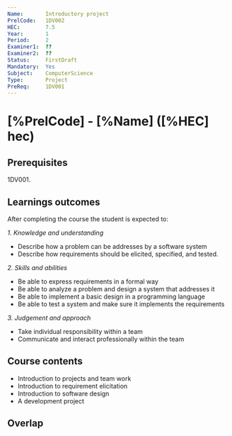 ```yaml
---
Name:       Introductory project
PrelCode:   1DV002
HEC:        7.5
Year:       1
Period:     2
Examiner1:  ??    
Examiner2:  ??
Status:     FirstDraft
Mandatory:  Yes
Subject:    ComputerScience
Type:       Project
PreReq:     1DV001  
---
```


# [%PrelCode] - [%Name] ([%HEC] hec)

## Prerequisites

1DV001.

## Learnings outcomes

After completing the course the student is expected to:

*1. Knowledge and understanding*

- Describe how a problem can be addresses by a software system
- Describe how requirements should be elicited, specified, and tested.

*2.	Skills and abilities*

- Be able to express requirements in a formal way
- Be able to analyze a problem and design a system that addresses it
- Be able to implement a basic design in a programming language
- Be able to test a system and make sure it implements the requirements

*3.	Judgement and approach*

- Take individual responsibility within a team
- Communicate and interact professionally within the team

## Course contents

- Introduction to projects and team work
- Introduction to requirement elicitation
- Introduction to software design
- A development project

## Overlap
